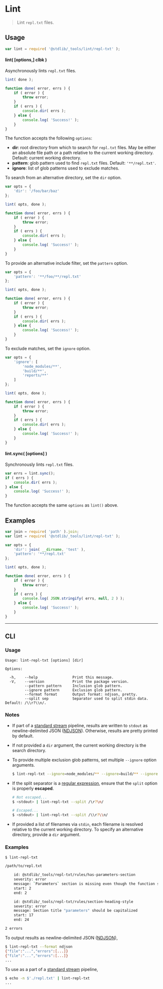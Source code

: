 <!--

@license Apache-2.0

Copyright (c) 2018 The Stdlib Authors.

Licensed under the Apache License, Version 2.0 (the "License");
you may not use this file except in compliance with the License.
You may obtain a copy of the License at

   http://www.apache.org/licenses/LICENSE-2.0

Unless required by applicable law or agreed to in writing, software
distributed under the License is distributed on an "AS IS" BASIS,
WITHOUT WARRANTIES OR CONDITIONS OF ANY KIND, either express or implied.
See the License for the specific language governing permissions and
limitations under the License.

-->

# Lint

> Lint `repl.txt` files.

<section class="usage">

## Usage

```javascript
var lint = require( '@stdlib/_tools/lint/repl-txt' );
```

#### lint( \[options,] clbk )

Asynchronously lints `repl.txt` files.

```javascript
lint( done );

function done( error, errs ) {
    if ( error ) {
        throw error;
    }
    if ( errs ) {
        console.dir( errs );
    } else {
        console.log( 'Success!' );
    }
}
```

The function accepts the following `options`:

-   **dir**: root directory from which to search for `repl.txt` files. May be either an absolute file path or a path relative to the current working directory. Default: current working directory.
-   **pattern**: glob pattern used to find `repl.txt` files. Default: `'**/repl.txt'`.
-   **ignore**: list of glob patterns used to exclude matches.

To search from an alternative directory, set the `dir` option.

```javascript
var opts = {
    'dir': '/foo/bar/baz'
};

lint( opts, done );

function done( error, errs ) {
    if ( error ) {
        throw error;
    }
    if ( errs ) {
        console.dir( errs );
    } else {
        console.log( 'Success!' );
    }
}
```

To provide an alternative include filter, set the `pattern` option.

```javascript
var opts = {
    'pattern': '**/foo/**/repl.txt'
};

lint( opts, done );

function done( error, errs ) {
    if ( error ) {
        throw error;
    }
    if ( errs ) {
        console.dir( errs );
    } else {
        console.log( 'Success!' );
    }
}
```

To exclude matches, set the `ignore` option.

```javascript
var opts = {
    'ignore': [
        'node_modules/**',
        'build/**',
        'reports/**'
    ]
};

lint( opts, done );

function done( error, errs ) {
    if ( error ) {
        throw error;
    }
    if ( errs ) {
        console.dir( errs );
    } else {
        console.log( 'Success!' );
    }
}
```

#### lint.sync( \[options] )

Synchronously lints `repl.txt` files.

```javascript
var errs = lint.sync();
if ( errs ) {
    console.dir( errs );
} else {
    console.log( 'Success!' );
}
```

The function accepts the same `options` as `lint()` above.

</section>

<!-- /.usage -->

<section class="notes">

</section>

<!-- /.notes -->

<section class="examples">

## Examples

<!-- eslint no-undef: "error" -->

```javascript
var join = require( 'path' ).join;
var lint = require( '@stdlib/_tools/lint/repl-txt' );

var opts = {
    'dir': join( __dirname, 'test' ),
    'pattern': '**/repl.txt'
};

lint( opts, done );

function done( error, errs ) {
    if ( error ) {
        throw error;
    }
    if ( errs ) {
        console.log( JSON.stringify( errs, null, 2 ) );
    } else {
        console.log( 'Success!' );
    }
}
```

</section>

<!-- /.examples -->

* * *

<section class="cli">

## CLI

<section class="usage">

### Usage

```text
Usage: lint-repl-txt [options] [dir]

Options:

  -h,    --help                Print this message.
  -V,    --version             Print the package version.
         --pattern pattern     Inclusion glob pattern.
         --ignore pattern      Exclusion glob pattern.
         --format format       Output format: ndjson, pretty.
         --split sep           Separator used to split stdin data. Default: /\\r?\\n/.
```

</section>

<!-- /.usage -->

<section class="notes">

### Notes

-   If part of a [standard stream][standard-stream] pipeline, results are written to `stdout` as newline-delimited JSON ([NDJSON][ndjson]). Otherwise, results are pretty printed by default.

-   If not provided a `dir` argument, the current working directory is the search directory.

-   To provide multiple exclusion glob patterns, set multiple `--ignore` option arguments.

    ```bash
    $ lint-repl-txt --ignore=node_modules/** --ignore=build/** --ignore=reports/**
    ```

-   If the split separator is a [regular expression][regexp], ensure that the `split` option is properly **escaped**.

    ```bash
    # Not escaped...
    $ <stdout> | lint-repl-txt --split /\r?\n/

    # Escaped...
    $ <stdout> | lint-repl-txt --split /\\r?\\n/
    ```

-   If provided a list of filenames via `stdin`, each filename is resolved relative to the current working directory. To specify an alternative directory, provide a `dir` argument.

</section>

<!-- /.notes -->

<section class="examples">

### Examples

```bash
$ lint-repl-txt

/path/to/repl.txt

    id: @stdlib/_tools/repl-txt/rules/has-parameters-section
    severity: error
    message: `Parameters` section is missing even though the function signature is not empty
    start: 2
    end: 2

    id: @stdlib/_tools/repl-txt/rules/section-heading-style
    severity: error
    message: Section title "parameters" should be capitalized
    start: 17
    end: 24

2 errors
```

To output results as newline-delimited JSON ([NDJSON][ndjson]),

```bash
$ lint-repl-txt --format ndjson
{"file":"...","errors":[...]}
{"file":"...","errors":[...]}
...
```

To use as a part of a [standard stream][standard-stream] pipeline,

```bash
$ echo -n $'./repl.txt' | lint-repl-txt
...
```

</section>

<!-- /.examples -->

</section>

<!-- /.cli -->

<!-- Section for related `stdlib` packages. Do not manually edit this section, as it is automatically populated. -->

<section class="related">

</section>

<!-- /.related -->

<!-- Section for all links. Make sure to keep an empty line after the `section` element and another before the `/section` close. -->

<section class="links">

[ndjson]: http://ndjson.org/

[regexp]: https://developer.mozilla.org/en-US/docs/Web/JavaScript/Guide/Regular_Expressions

[standard-stream]: https://en.wikipedia.org/wiki/Pipeline_%28Unix%29

</section>

<!-- /.links -->
